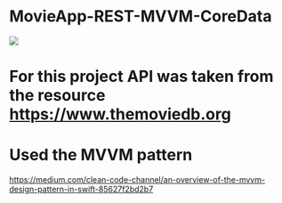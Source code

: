 # MovieApp-REST-MVVM-CoreData
![](https://github.com/iAnteater/MovieApp-REST-MVVM-CoreData/blob/main/AssetsForGit/MovieGIF.gif)
# For this project API was taken from the resource https://www.themoviedb.org
# Used the MVVM pattern
https://medium.com/clean-code-channel/an-overview-of-the-mvvm-design-pattern-in-swift-85627f2bd2b7
